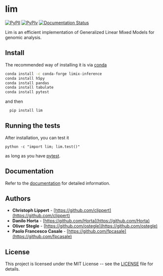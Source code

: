 # lim

[![PyPIl](https://img.shields.io/pypi/l/lim.svg?style=flat-square)](https://pypi.python.org/pypi/lim/)
[![PyPIv](https://img.shields.io/pypi/v/lim.svg?style=flat-square)](https://pypi.python.org/pypi/lim/)
[![Documentation Status](https://readthedocs.org/projects/lim/badge/?style=flat-square&version=latest)](http://lim.readthedocs.io/en/latest/)

Lim is an efficient implementation of Generalized Linear Mixed Models for
genomic analysis.

## Install

The recommended way of installing it is via [conda](http://conda.pydata.org/docs/index.html)

```bash
conda install -c conda-forge limix-inference
conda install h5py
conda install pandas
conda install tabulate
conda install pytest
```

and then

```bash
  pip install lim
```

## Running the tests

After installation, you can test it
```
python -c "import lim; lim.test()"
```
as long as you have [pytest](http://docs.pytest.org/en/latest/).

## Documentation

Refer to the [documentation](http://lim.readthedocs.io/en/latest/) for detailed
information.

## Authors

* **Christoph Lippert** - [https://github.com/clippert](https://github.com/clippert)
* **Danilo Horta** - [https://github.com/Horta](https://github.com/Horta)
* **Oliver Stegle** - [https://github.com/ostegle](https://github.com/ostegle)
* **Paolo Francesco Casale** - [https://github.com/fpcasale](https://github.com/fpcasale)

## License

This project is licensed under the MIT License -- see the
[LICENSE](LICENSE) file for details.
